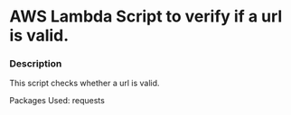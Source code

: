# AWS Lambda Script to verify if a url is valid.

### Description
This script checks whether a url is valid.

Packages Used: requests

